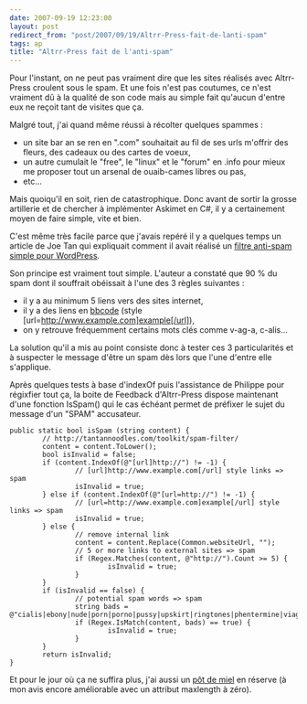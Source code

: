 ```yaml
---
date: 2007-09-19 12:23:00
layout: post
redirect_from: "post/2007/09/19/Altrr-Press-fait-de-lanti-spam"
tags: ap
title: "Altrr-Press fait de l'anti-spam"
---
```


Pour l'instant, on ne peut pas vraiment dire que les sites réalisés avec
Altrr-Press croulent sous le spam. Et une fois n'est pas coutumes, ce n'est
vraiment dû à la qualité de son code mais au simple fait qu'aucun d'entre eux
ne reçoit tant de visites que ça.

Malgré tout, j'ai quand même réussi à récolter quelques spammes :

* un site bar an se ren en ".com" souhaitait au fil de ses urls m'offrir des
fleurs, des cadeaux ou des cartes de voeux,
* un autre cumulait le "free", le "linux" et le "forum" en .info pour mieux
me proposer tout un arsenal de ouaib-cames libres ou pas,
* etc...

Mais quoiqu'il en soit, rien de catastrophique. Donc avant de sortir la
grosse artillerie et de chercher à implémenter Askimet en C#, il y a
certainement moyen de faire simple, vite et bien.

C'est même très facile parce que j'avais repéré il y a quelques temps un
article de Joe Tan qui expliquait comment il avait réalisé un [filtre anti-spam simple
pour WordPress](http://tantannoodles.com/toolkit/spam-filter/).

Son principe est vraiment tout simple. L'auteur a constaté que 90 % du spam
dont il souffrait obéissait à l'une des 3 règles suivantes :

* il y a au minimum 5 liens vers des sites internet,
* il y a des liens en [bbcode](http://en.wikipedia.org/wiki/BBCode) (style
[url=http://www.example.com]example[/url]),
* on y retrouve fréquemment certains mots clés comme v-ag-a, c-alis...

La solution qu'il a mis au point consiste donc à tester ces 3 particularités
et à suspecter le message d'être un spam dès lors que l'une d'entre elle
s'applique.

Après quelques tests à base d'indexOf puis l'assistance de Philippe pour
régixfier tout ça, la boite de Feedback d'Altrr-Press dispose maintenant d'une
fonction IsSpam() qui le cas échéant permet de préfixer le sujet du message
d'un "SPAM" accusateur.

```
public static bool isSpam (string content) {
        // http://tantannoodles.com/toolkit/spam-filter/
        content = content.ToLower();
        bool isInvalid = false;
        if (content.IndexOf(@"[url]http://") != -1) {
                // [url]http://www.example.com[/url] style links => spam
                isInvalid = true;
        } else if (content.IndexOf(@"[url=http://") != -1) {
                // [url=http://www.example.com]example[/url] style links => spam
                isInvalid = true;
        } else {
                // remove internal link
                content = content.Replace(Common.websiteUrl, "");
                // 5 or more links to external sites => spam
                if (Regex.Matches(content, @"http://").Count >= 5) {
                        isInvalid = true;
                }
        }
        if (isInvalid == false) {
                // potential spam words => spam
                string bads = @"cialis|ebony|nude|porn|porno|pussy|upskirt|ringtones|phentermine|viagra";
                if (Regex.IsMatch(content, bads) == true) {
                        isInvalid = true;
                }
        }
        return isInvalid;
}
```

Et pour le jour où ça ne suffira plus, j'ai aussi un [pôt de miel](http://haacked.com/archive/2007/09/11/honeypot-captcha.aspx)
en réserve (à mon avis encore améliorable avec un attribut maxlength à
zéro).
